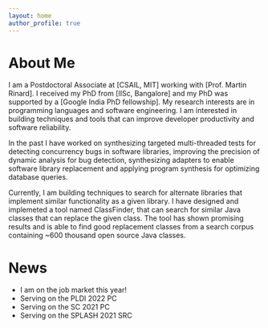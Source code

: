 ```yaml
---
layout: home
author_profile: true
---
```

<h1> About Me </h1>
I am a Postdoctoral Associate at [CSAIL, MIT] working with [Prof. Martin Rinard]. I received my PhD from [IISc, Bangalore] and my PhD was supported by a [Google India PhD fellowship].
My research interests are in programming languages and software engineering. I am interested in building techniques and tools that can improve developer productivity and software reliability.

In the past I have worked on synthesizing targeted multi-threaded tests for detecting concurrency bugs in software libraries, improving the precision
of dynamic analysis for bug detection, synthesizing adapters to enable software library replacement and applying program synthesis for optimizing database queries. 

Currently, I am building techniques to search for alternate libraries that implement similar
functionality as a given library. I have designed and implemeted a tool named ClassFinder, that can search for similar 
Java classes that can replace the given class. The tool has shown promising results and is able to find good replacement
classes from a search corpus containing ~600 thousand open source Java classes.

# News
<div class="boxed">
<ul>
 <li> I am on the job market this year!</li>
 <li> Serving on the PLDI 2022 PC</li>
 <li> Serving on the SC 2021 PC </li>
 <li> Serving on the SPLASH 2021 SRC</li>
</ul>
</div>

[CSAIL, MIT]: https://www.csail.mit.edu/
[Prof. Martin Rinard]: http://people.csail.mit.edu/rinard/
[IISc, Bangalore]: https://iisc.ac.in/
[Google India PhD fellowship]: https://research.google/outreach/phd-fellowship/
